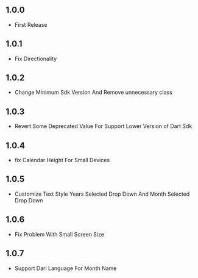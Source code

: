 ## 1.0.0
- First Release

## 1.0.1
- Fix Directionality

## 1.0.2
- Change Minimum Sdk Version And Remove unnecessary class

## 1.0.3
- Revert Some Deprecated Value For Support Lower Version of Dart Sdk

## 1.0.4
- fix Calendar Height For Small Devices

## 1.0.5
- Customize Text Style Years Selected Drop Down And Month Selected Drop Down

## 1.0.6
- Fix Problem With Small Screen Size

## 1.0.7
- Support Dari Language For Month Name